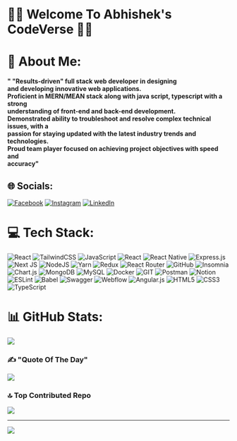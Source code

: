 #                                               🚀🚀 Welcome To Abhishek's CodeVerse 🚀🚀

# 💫 About Me:
<b> " "Results-driven" full stack web developer in designing<br>and developing innovative web applications.<br>Proficient in MERN/MEAN stack along with java script, typescript with a strong<br>understanding of front-end and back-end development.<br>Demonstrated ability to troubleshoot and resolve complex technical issues, with a<br>passion for staying updated with the latest industry trends and technologies.<br>Proud team player focused on achieving project objectives with speed and<br>accuracy"</b>


## 🌐 Socials:
[![Facebook](https://img.shields.io/badge/Facebook-%231877F2.svg?logo=Facebook&logoColor=white)](https://www.facebook.com/aoeinsane) [![Instagram](https://img.shields.io/badge/Instagram-%23E4405F.svg?logo=Instagram&logoColor=white)](https://instagram.com/abhi_sh3k_1) [![LinkedIn](https://img.shields.io/badge/LinkedIn-%230077B5.svg?logo=linkedin&logoColor=white)](https://linkedin.com/in/https://www.linkedin.com/in/abhishek-shinde-766a55221/) 

# 💻 Tech Stack:
![React](https://img.shields.io/badge/react-%2320232a.svg?style=plastic&logo=react&logoColor=%2361DAFB) ![TailwindCSS](https://img.shields.io/badge/tailwindcss-%2338B2AC.svg?style=plastic&logo=tailwind-css&logoColor=white) ![JavaScript](https://img.shields.io/badge/javascript-%23323330.svg?style=plastic&logo=javascript&logoColor=%23F7DF1E) ![React](https://img.shields.io/badge/react-%2320232a.svg?style=plastic&logo=react&logoColor=%2361DAFB) ![React Native](https://img.shields.io/badge/react_native-%2320232a.svg?style=plastic&logo=react&logoColor=%2361DAFB) ![Express.js](https://img.shields.io/badge/express.js-%23404d59.svg?style=plastic&logo=express&logoColor=%2361DAFB) ![Next JS](https://img.shields.io/badge/Next-black?style=plastic&logo=next.js&logoColor=white) ![NodeJS](https://img.shields.io/badge/node.js-6DA55F?style=plastic&logo=node.js&logoColor=white) ![Yarn](https://img.shields.io/badge/yarn-%232C8EBB.svg?style=plastic&logo=yarn&logoColor=white) ![Redux](https://img.shields.io/badge/redux-%23593d88.svg?style=plastic&logo=redux&logoColor=white) ![React Router](https://img.shields.io/badge/React_Router-CA4245?style=plastic&logo=react-router&logoColor=white) ![GitHub](https://img.shields.io/badge/GitHub-%23121011.svg?style=plastic&logo=github&logoColor=white) ![Insomnia](https://img.shields.io/badge/Insomnia-black?style=plastic&logo=insomnia&logoColor=5849BE) ![Chart.js](https://img.shields.io/badge/chart.js-F5788D.svg?style=plastic&logo=chart.js&logoColor=white) ![MongoDB](https://img.shields.io/badge/MongoDB-%234ea94b.svg?style=plastic&logo=mongodb&logoColor=white) ![MySQL](https://img.shields.io/badge/mysql-%2300f.svg?style=plastic&logo=mysql&logoColor=white) ![Docker](https://img.shields.io/badge/docker-%230db7ed.svg?style=plastic&logo=docker&logoColor=white) ![GIT](https://img.shields.io/badge/Git-fc6d26?style=plastic&logo=git&logoColor=white) ![Postman](https://img.shields.io/badge/Postman-FF6C37?style=plastic&logo=postman&logoColor=white) ![Notion](https://img.shields.io/badge/Notion-%23000000.svg?style=plastic&logo=notion&logoColor=white) ![ESLint](https://img.shields.io/badge/ESLint-4B3263?style=plastic&logo=eslint&logoColor=white) ![Babel](https://img.shields.io/badge/Babel-F9DC3e?style=plastic&logo=babel&logoColor=black) ![Swagger](https://img.shields.io/badge/-Swagger-%23Clojure?style=plastic&logo=swagger&logoColor=white) ![Webflow](https://img.shields.io/badge/Webflow-4353FF?style=plastic&logo=webflow&logoColor=white) ![Angular.js](https://img.shields.io/badge/angular.js-%23E23237.svg?style=plastic&logo=angularjs&logoColor=white) ![HTML5](https://img.shields.io/badge/html5-%23E34F26.svg?style=plastic&logo=html5&logoColor=white) ![CSS3](https://img.shields.io/badge/css3-%231572B6.svg?style=plastic&logo=css3&logoColor=white) ![TypeScript](https://img.shields.io/badge/typescript-%23007ACC.svg?style=plastic&logo=typescript&logoColor=white)
# 📊 GitHub Stats:
![](https://github-readme-stats.vercel.app/api/top-langs/?username=shinde-abhishek-au26&theme=gotham&hide_border=true&include_all_commits=true&count_private=true&layout=compact)


### ✍️ "Quote Of The Day"
![](https://quotes-github-readme.vercel.app/api?type=horizontal&theme=dark)

### 🔝 Top Contributed Repo
![](https://github-contributor-stats.vercel.app/api?username=shinde-abhishek-au26&limit=5&theme=tokyonight&combine_all_yearly_contributions=true)

---
[![](https://visitcount.itsvg.in/api?id=shinde-abhishek-au26&icon=0&color=0)](https://visitcount.itsvg.in)

<!-- Proudly created with GPRM ( https://gprm.itsvg.in ) -->
